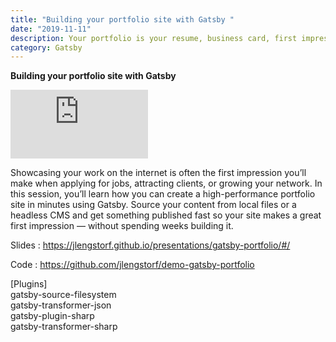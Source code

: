 ```yaml
---
title: "Building your portfolio site with Gatsby "
date: "2019-11-11"
description: Your portfolio is your resume, business card, first impression, a place to learn & experiment, and a place where you can show off.
category: Gatsby
---
```


<strong>Building your portfolio site with Gatsby</strong>

<iframe width="220" height="110" src="https://www.youtube.com/embed/gOeeZI8jbpA" frameborder="0" allowfullscreen></iframe>

Showcasing your work on the internet is often the first impression you’ll make when applying for jobs, attracting clients, or growing your network. In this session, you’ll learn how you can create a high-performance portfolio site in minutes using Gatsby. Source your content from local files or a headless CMS and get something published fast so your site makes a great first impression — without spending weeks building it.

Slides : https://jlengstorf.github.io/presentations/gatsby-portfolio/#/
 
Code : https://github.com/jlengstorf/demo-gatsby-portfolio

[Plugins]<br>
gatsby-source-filesystem<br>
gatsby-transformer-json<br>
gatsby-plugin-sharp<br>
gatsby-transformer-sharp<br>
